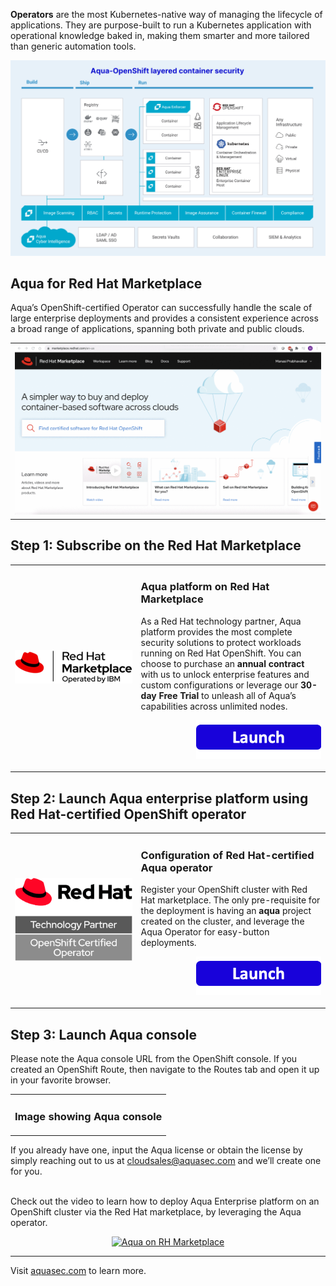 <b>Operators</b> are the most Kubernetes-native way of managing the lifecycle of applications. They are purpose-built to run a Kubernetes application with operational knowledge baked in, making them smarter and more tailored than generic automation tools.
<br>

![Aqua platform](images/ocp-aqua-platform.png)

## Aqua for Red Hat Marketplace

Aqua’s OpenShift-certified Operator can successfully handle the scale of large enterprise deployments and provides a consistent experience across a broad range of applications, spanning both private and public clouds.


<table>
	<tr>
		<td><img src="images/purchase-aqua.gif" /></td>
	</tr>
</table>

## Step 1: Subscribe on the Red Hat Marketplace
<table>
	<tr>
		<td width="40%"><a href="https://marketplace.redhat.com/en-us/products/aqua-security"><img src="images/red-hat-marketplace.png" /></a></td>
		<td>
			<h3>Aqua platform on Red Hat Marketplace</h3>
			<p>As a Red Hat technology partner, Aqua platform provides the most complete security solutions to protect workloads running on Red Hat OpenShift. You can choose to purchase an <b>annual contract</b> with us to unlock enterprise features and custom configurations or leverage our <b>30-day Free Trial</b> to unleash all of Aqua’s capabilities across unlimited nodes.
			</p>
			<p align="right"><a href="https://marketplace.redhat.com/en-us/products/aqua-security"><img src="../images/launch-logo.png" width="200" /></a></p>
		</td>
	</tr> 
</table>


## Step 2: Launch Aqua enterprise platform using Red Hat-certified OpenShift operator
<table>
	<tr>
		<td width="40%"><a href=""><img src="images/rh-certified-badge.jpg" width="350"/></a></td>
		<td>
			<h3>Configuration of Red Hat-certified Aqua operator</h3>
			<p> Register your OpenShift cluster with Red Hat marketplace. The only pre-requisite for the deployment is having an <b>aqua</b> project created on the cluster, and leverage the Aqua Operator for easy-button deployments. </p>
			<p align="right"><a href="docs/configure-aqua-operator.md"><img src="../images/launch-logo.png" width="200" /></a></p>
		</td>
	</tr>
</table>

## Step 3: Launch Aqua console
Please note the Aqua console URL from the OpenShift console. If you created an OpenShift Route, then navigate to the Routes tab and open it up in your favorite browser.
<table>
	<tr>
		<td><h3>Image showing Aqua console</h3></td>
	</tr>
</table>

If you already have one, input the Aqua license or obtain the license by simply reaching out to us at [cloudsales@aquasec.com](mailto:cloudsales@aquasec.com) and we’ll create one for you.<br /><br />

Check out the video to learn how to deploy Aqua Enterprise platform on an OpenShift cluster via the Red Hat marketplace, by leveraging the Aqua operator.
<div align="center">
  <a href="https://www.youtube.com/watch?v=a2QYrwhQbUk"><img src="https://img.youtube.com/vi/a2QYrwhQbUk/0.jpg" alt="Aqua on RH Marketplace"></a>
</div>

---
Visit [aquasec.com](https://www.aquasec.com/) to learn more.